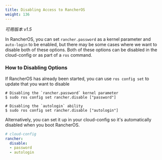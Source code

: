 ```yaml
---
title: Disabling Access to RancherOS
weight: 136
---
```


_可用版本 v1.5_

In RancherOS, you can set `rancher.password` as a kernel parameter and `auto-login` to be enabled, but there may be some cases where we want to disable both of these options. Both of these options can be disabled in the cloud-config or as part of a `ros` command. 

### How to Disabling Options

If RancherOS has already been started, you can use `ros config set` to update that you want to disable 

```
# Disabling the `rancher.password` kernel parameter
$ sudo ros config set rancher.disable ["password"]

# Disabling the `autologin` ability
$ sudo ros config set rancher.disable ["autologin"]
```

Alternatively, you can set it up in your cloud-config so it's automatically disabled when you boot RancherOS.


```yaml
# cloud-config
rancher:
  disable:
  - password
  - autologin
```
